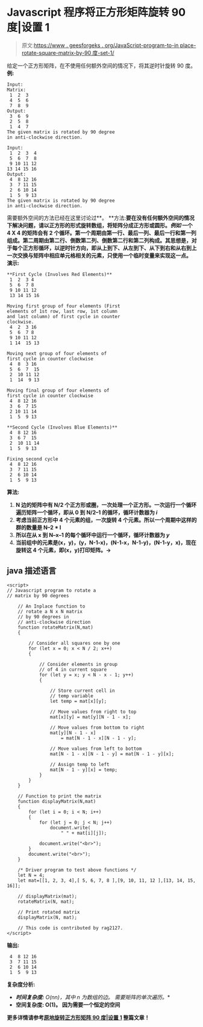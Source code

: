 # Javascript 程序将正方形矩阵旋转 90 度|设置 1

> 原文:[https://www . geesforgeks . org/JavaScript-program-to-in place-rotate-square-matrix-by-90 度-set-1/](https://www.geeksforgeeks.org/javascript-program-to-inplace-rotate-square-matrix-by-90-degrees-set-1/)

给定一个正方形矩阵，在不使用任何额外空间的情况下，将其逆时针旋转 90 度。
**例:**

```
Input:
Matrix:
 1  2  3
 4  5  6
 7  8  9
Output:
 3  6  9 
 2  5  8 
 1  4  7 
The given matrix is rotated by 90 degree 
in anti-clockwise direction.

Input:
 1  2  3  4 
 5  6  7  8 
 9 10 11 12 
13 14 15 16 
Output:
 4  8 12 16 
 3  7 11 15 
 2  6 10 14 
 1  5  9 13
The given matrix is rotated by 90 degree 
in anti-clockwise direction.
```

需要额外空间的方法已经在这里讨论过[](https://www.geeksforgeeks.org/turn-an-image-by-90-degree/)**。
**方法:**要在没有任何额外空间的情况下解决问题，请以正方形的形式旋转数组，将矩阵分成正方形或圆形。*例如*
一个 4 X 4 的矩阵会有 2 个循环。第一个周期由第一行、最后一列、最后一行和第一列组成。第二周期由第二行、倒数第二列、倒数第二行和第二列构成。其思想是，对于每个正方形循环，以逆时针方向，即从上到下、从左到下、从下到右和从右到上一次交换与矩阵中相应单元格相关的元素，只使用一个临时变量来实现这一点。
**演示:**** 

```
**First Cycle (Involves Red Elements)**
 1  2  3 4 
 5  6  7 8 
 9 10 11 12 
 13 14 15 16 

Moving first group of four elements (First
elements of 1st row, last row, 1st column 
and last column) of first cycle in counter
clockwise. 
 4  2  3 16
 5  6  7 8 
 9 10 11 12 
 1 14  15 13 

Moving next group of four elements of 
first cycle in counter clockwise 
 4  8  3 16 
 5  6  7  15  
 2  10 11 12 
 1  14  9 13 

Moving final group of four elements of 
first cycle in counter clockwise 
 4  8 12 16 
 3  6  7 15 
 2 10 11 14 
 1  5  9 13 

**Second Cycle (Involves Blue Elements)**
 4  8 12 16 
 3  6 7  15 
 2  10 11 14 
 1  5  9 13 

Fixing second cycle
 4  8 12 16 
 3  7 11 15 
 2  6 10 14 
 1  5  9 13
```

****算法:**** 

1.  **N 边的矩阵中有 N/2 个正方形或圈，一次处理一个正方形。一次运行一个循环遍历矩阵一个循环，即从 0 到 N/2–1 的循环，循环计数器为 *i***
2.  **考虑当前正方形中 4 个元素的组，一次旋转 4 个元素。所以一个周期中这样的群的数量是 N–2 * I**
3.  **所以在从 x 到 N–x–1 的每个循环中运行一个循环，循环计数器为 *y***
4.  **当前组中的元素是(x，y)，(y，N-1-x)，(N-1-x，N-1-y)，(N-1-y，x)，现在旋转这 4 个元素，即(x，y)打印矩阵。->**

## **java 描述语言**

```
<script>
// Javascript program to rotate a
// matrix by 90 degrees

    // An Inplace function to
    // rotate a N x N matrix
    // by 90 degrees in
    // anti-clockwise direction
    function rotateMatrix(N,mat)
    {

        // Consider all squares one by one
        for (let x = 0; x < N / 2; x++) 
        {

            // Consider elements in group
            // of 4 in current square
            for (let y = x; y < N - x - 1; y++)
            {

                // Store current cell in
                // temp variable
                let temp = mat[x][y];

                // Move values from right to top
                mat[x][y] = mat[y][N - 1 - x];

                // Move values from bottom to right
                mat[y][N - 1 - x]
                    = mat[N - 1 - x][N - 1 - y];

                // Move values from left to bottom
                mat[N - 1 - x][N - 1 - y] = mat[N - 1 - y][x];

                // Assign temp to left
                mat[N - 1 - y][x] = temp;
            }
        }
    }

    // Function to print the matrix
    function displayMatrix(N,mat)
    {
        for (let i = 0; i < N; i++) 
        {
            for (let j = 0; j < N; j++)
                document.write(
                    " " + mat[i][j]);

            document.write("<br>");
        }
        document.write("<br>");
    }

    /* Driver program to test above functions */
    let N = 4;
    let mat=[[1, 2, 3, 4],[ 5, 6, 7, 8 ],[9, 10, 11, 12 ],[13, 14, 15, 16]];

    // displayMatrix(mat);
    rotateMatrix(N, mat);

    // Print rotated matrix
    displayMatrix(N, mat);

    // This code is contributed by rag2127.  
</script>
```

****输出:**** 

```
 4  8 12 16 
 3  7 11 15 
 2  6 10 14 
 1  5  9 13 
```

****复杂度分析:**** 

*   ****时间复杂度:** O(n*n)，其中 n 为数组的边。
    需要矩阵的单次遍历。**
*   ****空间复杂度:** O(1)。
    因为需要一个恒定的空间**

**更多详情请参考[原地旋转正方形矩阵 90 度|设置 1](https://www.geeksforgeeks.org/inplace-rotate-square-matrix-by-90-degrees/) 整篇文章！**